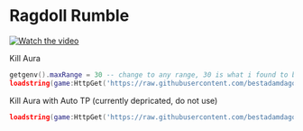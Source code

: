 # Ragdoll Rumble

[![Watch the video](https://img.youtube.com/vi/A6ElhMHsmJY/mqdefault.jpg)](https://youtu.be/A6ElhMHsmJY)

Kill Aura
```lua
getgenv().maxRange = 30 -- change to any range, 30 is what i found to be the most stable
loadstring(game:HttpGet('https://raw.githubusercontent.com/bestadamdagoat/random-scripts/main/ragdoll-rumble/killaura.lua'))()
```

Kill Aura with Auto TP (currently depricated, do not use)
```lua
loadstring(game:HttpGet('https://raw.githubusercontent.com/bestadamdagoat/random-scripts/main/ragdoll-rumble/killauratp.lua'))()
```
